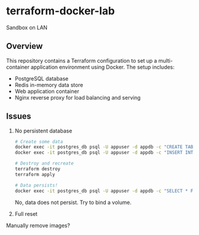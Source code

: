 # terraform-docker-lab

Sandbox on LAN

## Overview

This repository contains a Terraform configuration to set up
a multi-container application environment using Docker. The setup
includes:

- PostgreSQL database
- Redis in-memory data store
- Web application container
- Nginx reverse proxy for load balancing and serving

## Issues

1. No persistent database

    ```bash
    # Create some data
    docker exec -it postgres_db psql -U appuser -d appdb -c "CREATE TABLE test (id INT, name TEXT);"
    docker exec -it postgres_db psql -U appuser -d appdb -c "INSERT INTO test VALUES (1, 'hello');"

    # Destroy and recreate
    terraform destroy
    terraform apply

    # Data persists!
    docker exec -it postgres_db psql -U appuser -d appdb -c "SELECT * FROM test;"
    ```

    No, data does not persist. Try to bind a volume.

2. Full reset

Manually remove images?
